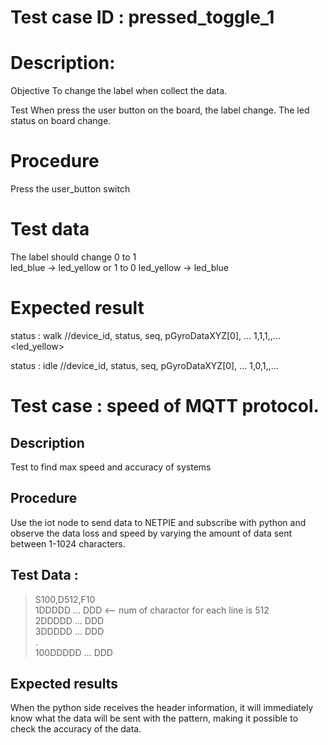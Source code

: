 # Test case ID : pressed_toggle_1

# Description:
Objective
To change the label when collect the data.

Test 
When press the user button on the board, the label change.
The led status on board change.

# Procedure
Press the user_button switch

# Test data
The label should change 
0 to 1  
led_blue -> led_yellow
or 
1 to 0
led_yellow -> led_blue

# Expected result
status : walk
//device_id, status, seq, pGyroDataXYZ[0], ...
1,1,1,<value>,...
<led_yellow>

<toggle>
status : idle
//device_id, status, seq, pGyroDataXYZ[0], ...
1,0,1,<value>,...
<led_blue>

# Test case : speed of MQTT protocol.
## Description
Test to find max speed and accuracy of systems
## Procedure
Use the iot node to send data to NETPIE and subscribe with python and observe the data loss and speed by varying the amount of data sent between 1-1024 characters.
## Test Data :
> S100,D512,F10  
> 1DDDDD … DDD <--  num of charactor for each line is 512  
> 2DDDDD … DDD  
> 3DDDDD … DDD  
> .  
> 100DDDDD … DDD
## Expected results
When the python side receives the header information, it will immediately know what the data will be sent with the pattern, making it possible to check the accuracy of the data.

